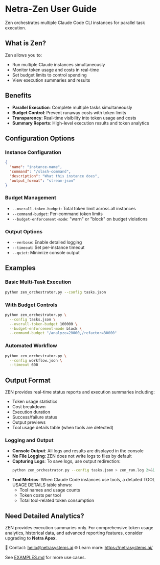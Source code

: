 # Netra-Zen User Guide

Zen orchestrates multiple Claude Code CLI instances for parallel task execution.

## What is Zen?

Zen allows you to:
- Run multiple Claude instances simultaneously
- Monitor token usage and costs in real-time
- Set budget limits to control spending
- View execution summaries and results

## Benefits

- **Parallel Execution**: Complete multiple tasks simultaneously
- **Budget Control**: Prevent runaway costs with token limits
- **Transparency**: Real-time visibility into token usage and costs
- **Summary Reports**: High-level execution results and token analytics

## Configuration Options

### Instance Configuration
```json
{
  "name": "instance-name",
  "command": "/slash-command",
  "description": "What this instance does",
  "output_format": "stream-json"
}
```

### Budget Management
- `--overall-token-budget`: Total token limit across all instances
- `--command-budget`: Per-command token limits
- `--budget-enforcement-mode`: "warn" or "block" on budget violations

### Output Options
- `--verbose`: Enable detailed logging
- `--timeout`: Set per-instance timeout
- `--quiet`: Minimize console output

## Examples

### Basic Multi-Task Execution
```bash
python zen_orchestrator.py --config tasks.json
```

### With Budget Controls
```bash
python zen_orchestrator.py \
  --config tasks.json \
  --overall-token-budget 100000 \
  --budget-enforcement-mode block \
  --command-budget "/analyze=20000,/refactor=30000"
```

### Automated Workflow
```bash
python zen_orchestrator.py \
  --config workflow.json \
  --timeout 600
```

## Output Format

ZEN provides real-time status reports and execution summaries including:
- Token usage statistics
- Cost breakdown
- Execution duration
- Success/failure status
- Output previews
- Tool usage details table (when tools are detected)

### Logging and Output

- **Console Output**: All logs and results are displayed in the console
- **No File Logging**: ZEN does not write logs to files by default
- **Capturing Logs**: To save logs, use output redirection:
  ```bash
  python zen_orchestrator.py --config tasks.json > zen_run.log 2>&1
  ```
- **Tool Metrics**: When Claude Code instances use tools, a detailed TOOL USAGE DETAILS table shows:
  - Tool names and usage counts
  - Token costs per tool
  - Total tool-related token consumption

## Need Detailed Analytics?

ZEN provides execution summaries only. For comprehensive token usage analytics, historical data, and advanced reporting features, consider upgrading to **Netra Apex**.

📧 Contact: hello@netrasystems.ai
🌐 Learn more: https://netrasystems.ai/

See [EXAMPLES.md](./EXAMPLES.md) for more use cases.